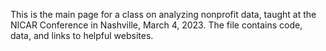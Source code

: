 This is the main page for a class on analyzing nonprofit data, taught at the NICAR Conference in Nashville, March 4, 2023. The file contains code, data, and links to helpful websites.
